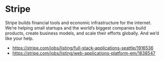 # Stripe

Stripe builds financial tools and economic infrastructure for the internet. We’re helping small startups and the world’s biggest companies build products, create business models, and scale their efforts globally. And we’d like your help.

* https://stripe.com/jobs/listing/full-stack-applications-seattle/1916536
* https://stripe.com/jobs/listing/web-applications-platform-em/1838547